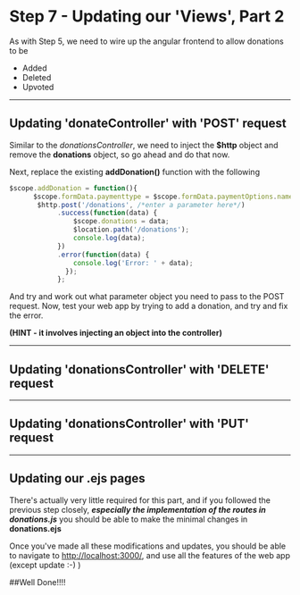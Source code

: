 
# Step 7 - Updating our 'Views', Part 2

As with Step 5, we need to wire up the angular frontend to allow donations to be

* Added
* Deleted
* Upvoted

---
## Updating 'donateController' with 'POST' request

Similar to the *donationsController*, we need to inject the **$http** object and remove the **donations** object, so go ahead and do that now. 

Next, replace the existing **addDonation()** function with the following

```javascript
$scope.addDonation = function(){
      $scope.formData.paymenttype = $scope.formData.paymentOptions.name;
       $http.post('/donations', /*enter a parameter here*/)
            .success(function(data) {
                $scope.donations = data;
                $location.path('/donations');
                console.log(data);
            })
            .error(function(data) {
                console.log('Error: ' + data);
              });
            };
```

And try and work out what parameter object you need to pass to the POST request. Now, test your web app by trying to add a donation, and try and fix the error.

**(HINT - it involves injecting an object into the controller)**

---
## Updating 'donationsController' with 'DELETE' request

---
## Updating 'donationsController' with 'PUT' request


---
## Updating our .ejs pages

There's actually very little required for this part, and if you followed the previous step closely, ***especially the implementation of the routes in donations.js*** you should be able to make the minimal changes in **donations.ejs**

Once you've made all these modifications and updates, you should be able to navigate to [http://localhost:3000/](http://localhost:3000/), and use all the features of the web app (except update :-) )

##Well Done!!!!